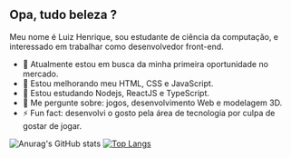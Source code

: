 <h2>Opa, tudo beleza ?</h2>


Meu nome é Luiz Henrique, sou estudante de ciência da computação, e interessado em trabalhar como desenvolvedor front-end.

- 🔭 Atualmente estou em busca da minha primeira oportunidade no mercado.
- 🌱 Estou melhorando meu HTML, CSS e JavaScript.
- 📖 Estou estudando Nodejs, ReactJS e TypeScript.
- 💬 Me pergunte sobre: jogos, desenvolvimento Web e modelagem 3D.
- ⚡ Fun fact: desenvolvi o gosto pela área de tecnologia por culpa de gostar de jogar.

![Anurag's GitHub stats](https://github-readme-stats.vercel.app/api?username=LuizHenriqueZ&show_icons=true&theme=tokyonight)
[![Top Langs](https://github-readme-stats.vercel.app/api/top-langs/?username=LuizHenriqueZ&layout=compact&theme=tokyonight)](https://github.com/LuizHenriqueZ/github-readme-stats)
